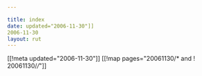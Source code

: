 ```yaml
---

title: index
date: updated="2006-11-30"]]
2006-11-30
layout: rut
---
```


[[!meta updated="2006-11-30"]]
[[!map pages="20061130/* and ! 20061130/*/*"]]
